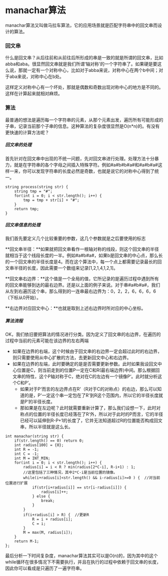 # manachar算法

manachar算法又叫做马拉车算法，它的应用场景就是匹配字符串中的回文串而设计的算法。

### 回文串

什么是回文串？从后往前和从前往后所形成的串是一致的就是所谓的回文串，比如abba和aba。很显然回文串就是我们所谓‘轴对称’的一个字符串了。如果硬是要这么说，那就一定有一个对称中心，比如对于abba来说，对称中心在两个b中间；对于aba来说，对称中心在b处。

这样定义对称中心有一个坏处，那就是偶数和奇数出现对称中心的地方是不同的。这样在计算起来就相对麻烦。

### 算法

最普通的想法是遍历每一个字符串的元素，从那个元素出发，遍历所有可能形成的子串，记录当前那个子串的信息。这种算法的复杂度很显然是O(n*n)的。有没有更快速的计算方法呢？

##### 回文串的处理

首先针对在回文串中出现的不统一问题，先对回文串进行处理。处理方法十分暴力，就是在字符串的各个字母之间插入特殊字符。例如#a#b#b#a#和#a#b#a#这样一来，你可以发现字符串的长度必然是奇数，也就是说它的对称中心得到了统一。

```
string process(string str) {
    string tmp = "#";
    for(int i = 0; i < str.length(); i++) {
        tmp = tmp + str[i] + "#";
    }
    return tmp;
}
```

##### 回文串信息的处理

我们首先要定义几个比较重要的参数，这几个参数就是之后要使用的标志

**回文串半径：**如果就把回文串看作一根轴对称的线段，则这个回文串的半径就相当于这个线段长度的一半。例如#a#b#a#，如果b是回文串的中心点，那么长的一个回文串的半径长度是4。而在这个算法中，每一个点上都需要记录最长的回文串半径的长度，因此需要一个数组来记录[1,2,1,4,1,2,1]。

**回文串右边界：**这个值是一个全局的值，它所记录的是遍历过程中遇到所有的回文串能够到达的最右边界。还是以上面的例子来说。对于串#a#b#a#，我们从左到右遍历这个串，那么得到的一连串最右边界为：0，2，2，6，6，6，6（下标从0开始）。

**右边界对应回文中心：**也就是取到上述右边界时所对应的中心坐标。

##### 算法流程

OK，我们依旧要把算法的情况进行分类。因为定义了回文串的右边界，在遍历的过程中当前的元素可能在该边界的左右两端

* 如果在边界的右端，这个时候由于回文串的右边界一定会超过此时的右边界，则只需要使用从中心扩散的方法，去更新回文中心和右边界。
* 如果在边界的左端，此时要确定的是是否需要更新参数。此时如果我设回文中心位置是C，则当前走到的位置P一定在C和R(最右端边界)中间。那么根据回文串的特性，这个P轴对称于C，绝对在C的左边有一个镜像P‘。此时就分析这个C和P’。
  * 如果对于P‘而言的左边界点在R'（R对于C的对称点）的右边，那么可以知道的是，P'一定这个串一定包在了R'到R这个范围内，所以它的半径长度就是P’的半径长度。
  * 那如果是在左边呢？此时就需要重新计算了，那么我们设想一下，此时对称点的位置的半径长度已经落在了R‘外，所以对于此时的P而言，它的半径已经可以延伸到R-P+1的长度了，它并无法知道超过R的位置能否构成回文串，所以半径就是这么长。

```
int manachar(string str) {
    if(str.length() == 0) return 0;
    int radius[100] = {0};
    int R = -1;
    int C = -1;
    int M = INT_MIN;
    for(int i = 0; i < str.length(); i++) {
        radius[i] = i < R ? min(radius[2*C-i], R-i+1) : 1;  
        //这里包括了三种情况，其中2*C-i是当前位置的镜像。
        while(i+radius[i]<str.length() && i-radius[i]>=0 ) {  //对当前位置进行扩展
            if(str[i+radius[i]] == str[i-radius[i]]) {
                radius[i]++;
            } else {
                break;
            }
        }
        if(i+radius[i] > R) {  //更新R
            R = i + radius[i];
            C = i;
        }
        M = max(M, radius[i]);
    }
    return M-1;
};
```

最后分析一下时间复杂度，manachar算法其实可以是O(n)的，因为其中的这个while循环在很多情况下不需要执行，并且在执行的过程中依赖于回文串的长度，因此你可以看成是只遍历了一遍字符串。



